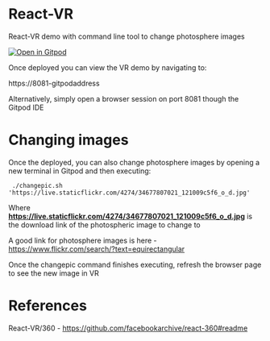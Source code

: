 # React-VR

React-VR demo with command line tool to change photosphere images

[![Open in Gitpod](https://gitpod.io/button/open-in-gitpod.svg)](https://gitpod.io/#https://github.com/RamSailopal/React-VR)

Once deployed you can view the VR demo by navigating to:

https://8081-gitpodaddress

Alternatively, simply open a browser session on port 8081 though the Gitpod IDE

#  Changing images

Once the deployed, you can also change photosphere images by opening a new terminal in Gitpod and then executing:

     ./changepic.sh 'https://live.staticflickr.com/4274/34677807021_121009c5f6_o_d.jpg'
   
Where **https://live.staticflickr.com/4274/34677807021_121009c5f6_o_d.jpg** is the download link of the photospheric image to change to

A good link for photosphere images is here - https://www.flickr.com/search/?text=equirectangular

Once the changepic command finishes executing, refresh the browser page to see the new image in VR


# References

React-VR/360 - https://github.com/facebookarchive/react-360#readme

